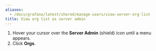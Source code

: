 ```yaml
---
aliases:
  - /docs/grafana/latest/shared/manage-users/view-server-org-list
title: View org list as server admin
---
```


1. Hover your cursor over the **Server Admin** (shield) icon until a menu appears.
1. Click **Orgs**.
